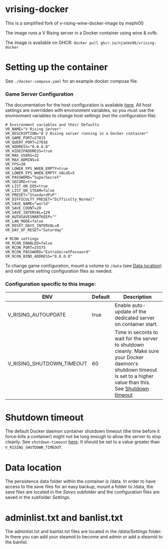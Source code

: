 # vrising-docker

This is a simplified fork of v-rising-wine-docker-image by mephi00

The image runs a V Rising server in a Docker container using wine & xvfb.

The image is available on GHCR: `docker pull ghcr.io/njanke96/vrising-docker`

# Setting up the container

See `./docker-compose.yaml` for an example docker compose file.

### Game Server Configuration

The documentation for the host configuration is available [here](https://github.com/StunlockStudios/vrising-dedicated-server-instructions/blob/master/1.0.x/INSTRUCTIONS.md). All host settings are overridden with environment variables, so you must use the environment variables to change host settings (not the configuration file).

```shell
# Environment variables and their Defaults
VR_NAME="V Rising Server"
VR_DESCRIPTION="A V Rising server running in a Docker container"
VR_GAME_PORT=27015
VR_QUERY_PORT=27016
VR_ADDRESS="0.0.0.0"
VR_HIDEIPADDRESS=true
VR_MAX_USERS=32
VR_MAX_ADMINS=4
VR_FPS=30
VR_LOWER_FPS_WHEN_EMPTY=true
VR_LOWER_FPS_WHEN_EMPTY_VALUE=5
VR_PASSWORD="SuperSecret"
VR_SECURE=true
VR_LIST_ON_EOS=true
VR_LIST_ON_STEAM=false
VR_PRESET="StandardPvP"
VR_DIFFICULTY_PRESET="Difficulty_Normal"
VR_SAVE_NAME="world"
VR_SAVE_COUNT=20
VR_SAVE_INTERVAL=120
VR_AUTOSAVESMARTKEEP=""
VR_LAN_MODE=false
VR_RESET_DAYS_INTERVAL=0
VR_DAY_OF_RESET="Saturday"

# RCON settings
VR_RCON_ENABLED=false
VR_RCON_PORT=25575
VR_RCON_PASSWORD="ExtraSecretPassword"
VR_RCON_BIND_ADDRESS="0.0.0.0"
```

To change game configuration, mount a volume to `/data` (see [Data location](#data-location)) and edit game setting configuration files as needed.

### Configuration specific to this image:

| ENV                       | Default | Description                                                                                                                                                                               |
| ------------------------- | ------- | ----------------------------------------------------------------------------------------------------------------------------------------------------------------------------------------- |
| V_RISING_AUTOUPDATE       | true    | Enable auto-update of the dedicated server on container start.                                                                                                                            |
| V_RISING_SHUTDOWN_TIMEOUT | 60      | Time in seconts to wait for the server to shutdown cleanly. Make sure your Docker daemon's shutdown timeout is set to a higher value than this. See [Shutdown timeout](#shutdown-timeout) |

# Shutdown timeout

The default Docker daemon container shutdown timeout (the time before it force-kills a container) might not be long enough to allow the server to stop cleanly. See `shutdown-timeout` [here](https://docs.docker.com/reference/cli/dockerd/#daemon-configuration-file). It should be set to a value greater than `V_RISING_SHUTDOWN_TIMEOUT`.

# Data location

The persistence data folder within the container is /data. In order to have access to the save files for an easy backup, mount a folder to /data, the save files are located in the _Saves_ subfolder and the configuration files are saved in the subfolder _Settings_.

# adminlist.txt and banlist.txt

The adminlist.txt and banlist.txt files are located in the _/data/Settings_ folder. In there you can add your steamid to become and admin or add a steamid to the banlist.
